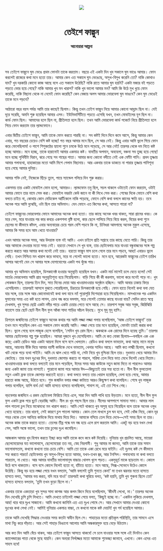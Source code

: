 <div align=center>
<img src=https://images.prothomalo.com/prothomalo-bangla%2F2021-03%2F51eb3017-862c-4d53-a602-cc977902ac9f%2F23_falgun_cover.png?rect=0%2C158%2C900%2C473&w=1200&ar=40%3A21&auto=format%2Ccompress&ogImage=true&mode=crop&overlay=&overlay_position=bottom&overlay_width_pct=1 />
<br><br>
<h1>তেইশে ফাল্গুন</h1> 
<h4>আনোয়ারা আল্পনা</h4>
<br><br>
</div>

সব তেইশে ফাল্গুনে ঘুম ভেঙে প্রথম ফোনটা তাকে করতাম। বছরে এই একটা দিন খুব সকালে ঘুম ভাঙে আমার। ফোন করলেই রাজ্যের কথা মনে হতো তার। আমার কেন এত সকালে ঘুম ভেঙেছে, অসুখ-বিসুখ করেনি তো? নাকি কোথাও যাব? খুব দরকারি কোনো কাজ আছে বলে এত সকালে উঠেছি? নাকি রাতে আমার ঘুম হয়নি? একটা মজার বই পড়তে পড়তে ভোর হয়ে গেছে? নাকি আমার খুব মন খারাপ? নাকি খুব ভালো আমার মন? আমি কি উঠে মুখ ধুয়ে ফোন করেছি, নাকি বিছানা থেকে না নেমেই ফোন করেছি? কেন বেজায় অলস আমার ভোরবেলা ঘুম ভাঙবে? কেন ঘুম ভেঙেই তাকে মনে পড়বে?

আঠারো বছর বয়স পর্যন্ত আমি তার কাছেই ছিলাম। কিন্তু তখন তেইশ ফাল্গুন নিয়ে আমার কোনো আহ্লাদ ছিল না। যেই দূরে সরেছি, অমনি শুরু হয়েছিল আমার এসব। ইউনিভার্সিটিতে পড়তে এসেছি যখন, তখন মোবাইলের যুগ ছিল না। কার্ড ফোন ছিল। আমাদের হলে ছিল না, প্রীতিলতা হলে ছিল। তখন আমি ভোরবেলা কার্ড পকেটে নিয়ে প্রীতিলতা হলে গিয়ে ফোন করতাম তার ল্যান্ডফোনে।

এবার দ্বিতীয় তেইশে ফাল্গুন, আমি তাকে ফোন করতে পারছি না। সব কষ্টই দিনে দিনে কমে আসে, কিন্তু আমার কেন এবার, গত বছরের চেয়েও বেশি কষ্ট হচ্ছে! গত বছর আমার মনে ছিল, সে আর নেই। কিন্তু এবার আমি ভুলে গিয়ে ফোন করে ফেলেছিলাম! ও পাশে শিশুকণ্ঠের হ্যালো শুনে চমকে উঠে মনে পড়েছে, সে আর নেই! তারপর থেকে দম নিতে কষ্ট হচ্ছে আমার। মনে হচ্ছে, তাকে হারানোই আমার একমাত্র কষ্ট। যাবতীয় অপমান, অবহেলা, বঞ্চনা সব তুচ্ছ হয়ে গেছে! মনে হচ্ছে পৃথিবীটা বিরান, ঝরে গেছে সব গাছের পাতা। আমার জন্য কোনো নদীতে নেই এক ফোঁটা পানি। প্রবল তৃষ্ণায় আমার গলাব্যথা, হাহাকারের মতো আমি মিশে গেলাম বিছানায়। আর একবার তাকে ডাকতে না পারার তৃষ্ণায় পানিশূন্য হয়ে গেছে আমার দুনিয়া।

আমার শক্তি নেই, নিজেকে ছিঁড়ে তুলে, পায়ে স্যান্ডেল গলিয়ে দিন শুরু করার।

একসময় তার একটা মোবাইল ফোন হলো, আমারও। ল্যান্ডফোন তবু ছিল, সচল থাকলে ওটাতেই ফোন করতাম, ওটাই আমার ফোনে তার নামে সেভ করা। মোবাইল নম্বরটা কেউ জানে না কী লিখে সেভ করা। শেষের দিকে ফোনে বেশি কথা বলতে চাইত না, কোথায় কোন মেডিকেল আর্টিকেলে নাকি পড়েছে, ফোনে বেশি কথা বললে কানের ক্ষতি হয়। তবে অনেক পরে আমি বুঝেছি, ওটা ছিল তার অভিমান। যেন ফোনে এত কিসের কথা, আসতে পারো না?

তেইশে ফাল্গুনের ভোরবেলার ফোনে আমাদের অনেক কথা হতো। তার কাছে অনেক খবর থাকত, সারা গ্রামের খবর। কে মরে গেল, মরে যাওয়ার পর কার কবরে একপশলা বৃষ্টি হলো, কার ছেলে পালিয়ে গিয়ে বিয়ে করল, বিয়ের কথা শুনে ছেলের মা কীভাবে কাঁদল, এবার অন্যবারের চেয়ে গরম বেশি পড়বে কি না, চিনিধরা আমগাছে অনেক মুকুল এসেছে, আমার কি সময় হবে আম খেতে যাওয়ার?

এখন আমার অনেক সময়, আর উদয়াস্ত ব্যস্ত নই আমি। এখন চাইলে প্রতি সপ্তাহে তার কাছে যেতে পারি। কিন্তু তার আর আমাকে দেওয়ার মতো সময় নেই। হয়তো সেখানে সে খুব ব্যস্ত, তার ছোটবেলায় মরে যাওয়া বন্ধুবান্ধবের সঙ্গে গল্প করতে করতে আর আমার কথা মনেই নেই তার। হয়তো ফাল্গুন মাস চলে গেলে তার মনে পড়বে, আহা! এবারও ভুলে গেছি। তখন নিশ্চিত মন খারাপ করে ভাববে, মরে না গেলেই ভালো হতো। মনে হবে, আরেকটা ফাল্গুনের তেইশ তারিখ আসার আগেই যেন সে আমার সঙ্গে যোগাযোগের একটা পথ খুঁজে পায়।

আমার খুব অভিমান হয়েছিল, ডিসকানেক্ট হওয়ার অনুভূতি হয়েছিল যখন। একটা মার্চ মাসেই চলে যেতে হলো! সেই মার্চের ভোরবেলায় আমি প্রায় অনুভূতিশূন্য হয়ে গিয়েছিলাম। বাড়ি গিয়ে কী কী করলাম, ভালো করে মনেই পড়ে না। খুব লোকজন ছিল, তারপর তিন দিন, সাত দিনের দোয়া আর খাওয়াদাওয়ার অনুষ্ঠান হচ্ছিল। আমি আবার ঢাকায় ফিরে এসেছিলাম। তারপরই আসলে বুঝতে পেরেছিলাম, চিরতরে ডিসকানেক্ট হয়ে গেছি। ফোন হাতে নিলেই কথা বলা যেত যার সঙ্গে, তার সঙ্গে আর কোনোভাবেই কথা বলা যাবে না! পুরোপুরি দিশেহারা হয়ে গিয়েছিলাম। মাসখানেক পর একদিন ঘুমানোর সময় এত কষ্ট হতে লাগল, চোখ বন্ধ করে বললাম, মরে গেলেই তোমার কাছে যাওয়া যায়? সেদিন রাতে স্বপ্নে দেখলাম, খুব সুন্দর ছোট্ট একটা নদীর পাড়ে একটা চেয়ার পেতে বসে আছে সে। চারপাশ সবুজ আর সবুজ, ঝিরিঝিরি বাতাসে তার ছোট ছোট নীল নীল ফুল আঁকা সাদা শাড়ির আঁচল উড়ছে। মুখে মৃদু মৃদু হাসি।

ত্রিশতম জন্মদিনের তেইশে ফাল্গুনে অনেক কথার পর আমি লজ্জা লজ্জা গলায় বলেছিলাম, ‘আজ তেইশে ফাল্গুন!’ তার তখন মনে পড়েছিল কেন এত সকালে ফোন করেছি আমি। লজ্জা পেয়ে তার মনে হয়েছিল, ফোনটা তারই করার কথা ছিল। ভুলে গেছে বলে লাজুক হেসে বলেছিল, ‘সেদিন খুব রোদ ছিল। ঝকঝকে এক রোদের দিনে হয়েছ তুমি।’ তারপর আমার ছোটবেলার গল্প শুরু হয়েছিল। আমরা দুজনে খুব হেসেছিলাম। আমি যে কত বোকা ছিলাম—বলছিল এক এক করে; একটা রেডিও আর একটা আয়না দিলে বসে বসে খেলতাম। রেডিও কথা বললে ভাবতাম, কথা আছে মানে মানুষ আছে, আয়নায় উঁকি দিয়ে আমার বয়সী কাউকে দেখে ভাবতাম, খেলার সাথিও আছে। আমি কত লক্ষ্মী ছিলাম, কখনো খাট থেকে পড়ে ব্যথা পাইনি। আমি যে ঝাল খেতে পারি না, সেটা নিয়ে খুব দুশ্চিন্তা ছিল তার। দুধভাত খেয়ে আমার দিন কেটেছে। তার যখন দুঃখের দিন, দুধভাত জোগাড় করতে না পারলে, সরিষা তেল দিয়ে ভাত মেখে দিলেই খেয়ে নিতাম। খাওয়াদাওয়ার কথা বলতে বলতেই তার মনে পড়েছিল, ঈদের সময় আর কাউকে নতুন জামা দিতে না পারলেও আমার জন্য একটা জামা তার লাগতই। পুরোনো জামা পরে আমার ঈদ—কিছুতেই তার সহ্য হতো না। নীল নীল ফুলতোলা নতুন একটা ফ্রক তাকে জোগাড় করতেই হতো। কথা বলতে বলতে তার খেয়াল হয়েছিল, বেলা হয়ে গেছে, আমার হয়তো কাজ আছে, উঠতে হবে। শুভ জন্মদিন বলার লজ্জা কাটাতে আরও কিছুক্ষণ কথা বলেছিল। শেষে খুব লাজুক গলায় বলেছিল, হ্যাপি বার্থ ডে! আমি হাসতে হাসতে বলেছিলাম, শাবাশ মা, এই তো শিখে গেছ।

বড়বেলার জন্মদিনে এ রকম ছোটবেলা ফিরিয়ে নিয়ে এলে, সারা দিন আমি পাখি হয়ে উড়তাম। মনে হতো, নীল নীল ফুল ফুল একটা ফ্রক পরে ছুটে বেড়াচ্ছি আমি। নীল রং খুব পছন্দ ছিল তার। নীলের আশপাশে সামান্য সাদা। আমার লাল লাল পাতলা চুল নিয়ে মাঝেমধ্যে মন খারাপ করত। আমি পেটে থাকতে খুব অসুস্থ হয়ে গিয়েছিল বলে তাকে অনেক ওষুধ খেতে হয়েছে। তার ধারণা, সেই কারণে চুল পাতলা আমার। কোন তেল মাখলে চুল ঘন হবে, সেই খোঁজ নিয়ে, কোন দূর শহর থেকে তেল আনিয়ে কাউকে দিয়ে মাথায় দিয়ে দিত। আমাকে বসিয়ে তেল দিয়ে দেবে—সেই সময় ছিল না তার। অনেক কাজ তাকে করতে হতো। তেলের তীব্র গন্ধে দম বন্ধ হয়ে এলে রাগ করতাম আমি। একটু বড় হয়ে যখন দেখা গেল, আমি অঙ্কে ভালো, তখন তার চুলের দুঃখ কমেছিল।

আজকাল আমার খুব হিসাব করতে ইচ্ছা করে আমি তাকে কবে কবে কষ্ট দিয়েছি। দুনিয়ায় খুব প্রচলিত আছে, মায়েরা ছেলেমেয়েদের যত ভালোবাসে, ছেলেমেয়েরা তত নয়, স্নেহ নিম্নগামী। শুধু আমার মা জানত, আমি তাকে তার সমান ভালোবাসতাম, কখনো কখনো তার চেয়ে বেশি। আমি তো তাকে একা রেখে মরে যাইনি। এই দুঃসহ কষ্ট সে কীভাবে সহ্য করতে পারত! ছোটবেলায় খুব অসুখ-বিসুখ হতো আমার, যখন-তখন জ্বর, আর টনসিল। গলাব্যথায় না কথা বলতে পারতাম, না খেতে। আর আমার যাবতীয় ভালোমানুষ বাচ্চার খোলস খুলে পড়ত। একমুহূর্ত মাকে ছাড়তাম না। কোলে উঠে বসে থাকতাম। বসে বসে কোলে নিলেই হতো না, হাঁটতে হতো। মনে আছে, সিক্স-সেভেনে উঠেও কোলে উঠেছি। কিন্তু বড় হয়ে লজ্জা পেয়ে যখন বলতাম, ‘আমি বললেই তুমি শুনতে কেন!’ মা তখন ঝরনার মতো হাসতে হাসতে বলত, ‘আমার ভয় করত, যদি মরে যাও!’ তারপরই কথা ঘুরিয়ে বলত, ‘কষ্ট হয়নি, তুমি খুব শুকনা ছিলে তো!’ হাসতে হাসতে বলতাম, ‘তুমি তখন বুড়ো ছিলে না।’

একবার তাকে একতাড়া খুব সুন্দর সাদা কাগজ আর কলম কিনে দিয়ে বলেছিলাম, ‘জীবনী লেখো, মা।’ তারপর অনেক দিন দেখেছি চুপি চুপি লিখতে। আমি দেখতে চাইলেই লজ্জা পেয়ে বলত, ‘কিছুই হচ্ছে না।’ একদিন লুকিয়ে দেখলাম, আহ! থরে থরে দুঃখ সাজানো। আমি কখনো জানিনি এত এত দুঃখ পোষে সে। আর সেখানে আমার দেওয়া কোনো দুঃখের কথা লেখা নেই। আমিই দুনিয়ার একমাত্র বাচ্চা, যে কখনো মাকে কষ্ট দেয়নি! খুব গর্ব হয়েছিল আমার।

তাকে আমি দেখেছি সিদ্ধান্ত নেওয়ার সময় কতটা স্বাধীন ছিল সে। পাহাড়ের মতো প্রতিকূল পরিস্থিতি, তার সামনে এসে মাথা নিচু করে দাঁড়াত। আর সেই পাহাড় ডিঙানো আলোয় আমি অন্ধকারমুক্ত হয়ে বেড়ে উঠতাম।

আর কত দিন আমি বেঁচে থাকব, আর তেইশে ফাল্গুন আসতে থাকবে! সে চলে যাওয়ার সঙ্গে সঙ্গে এই দিনটাও কেন ক্যালেন্ডারের পাতা থেকে মুছে যায়নি। কেন অন্যরা নির্লজ্জের মতো আমাকে শুভেচ্ছা জানাবে, এখনো। কেন এদের এত সাহস হবে!
